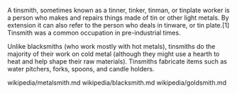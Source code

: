 A tinsmith, sometimes known as a tinner, tinker, tinman, or tinplate worker is a person who makes and repairs things made of tin or other light metals. By extension it can also refer to the person who deals in tinware, or tin plate.[1] Tinsmith was a common occupation in pre-industrial times.

Unlike blacksmiths (who work mostly with hot metals), tinsmiths do the majority of their work on cold metal (although they might use a hearth to heat and help shape their raw materials). Tinsmiths fabricate items such as water pitchers, forks, spoons, and candle holders.

wikipedia/metalsmith.md
wikipedia/blacksmith.md
wikipedia/goldsmith.md
